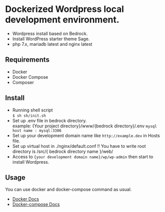 # Dockerized Wordpress local development environment.
* Wordpress install based on Bedrock.
* Install WordPress starter theme Sage.
* php 7.x, mariadb latest and nginx latest

## Requirements
* Docker
* Docker Compose
* Composer

## Install
* Running shell script  
``$ sh sh/init.sh``
* Set up .env file in bedrock directory.  
example: {Your project directory}/www/{bedrock directory}/.env
  ```mysql host name : mysql:3306```
* Set up your development domain name like `http://example.dev` in Hosts file.
* Set up virtual host in ./nginx/default.conf
!! You have to write root directory is /src/{ bedrock directory name }/web/
* Access to `{your development domain name}/wp/wp-admin` then start to install Wordpress.

## Usage
You can use docker and docker-compose command as usual.  
* [Docker Docs](https://docs.docker.com/)
* [Docker-compose Docs](https://docs.docker.com/compose/)
